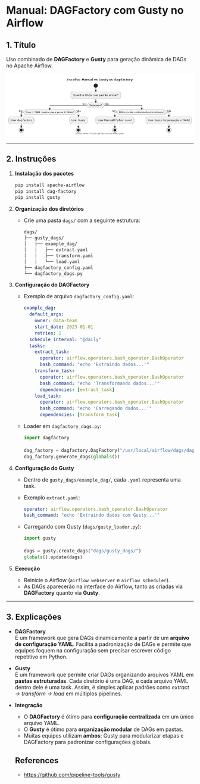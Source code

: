 # Manual: **DAGFactory com Gusty no Airflow**

## 1. Título
Uso combinado de **DAGFactory** e **Gusty** para geração dinâmica de DAGs no Apache Airflow.  

![](diagrams/comparison.png)

---

## 2. Instruções
1. **Instalação dos pacotes**
   ```bash
   pip install apache-airflow
   pip install dag-factory
   pip install gusty
   ```
2. **Organização dos diretórios**
   - Crie uma pasta `dags/` com a seguinte estrutura:
     ```
     dags/
     ├── gusty_dags/
     │   ├── example_dag/
     │   │   ├── extract.yaml
     │   │   ├── transform.yaml
     │   │   └── load.yaml
     ├── dagfactory_config.yaml
     └── dagfactory_dags.py
     ```

3. **Configuração do DAGFactory**
   - Exemplo de arquivo `dagfactory_config.yaml`:
     ```yaml
     example_dag:
       default_args:
         owner: data-team
         start_date: 2023-01-01
         retries: 1
       schedule_interval: "@daily"
       tasks:
         extract_task:
           operator: airflow.operators.bash_operator.BashOperator
           bash_command: "echo 'Extraindo dados...'"
         transform_task:
           operator: airflow.operators.bash_operator.BashOperator
           bash_command: "echo 'Transformando dados...'"
           dependencies: [extract_task]
         load_task:
           operator: airflow.operators.bash_operator.BashOperator
           bash_command: "echo 'Carregando dados...'"
           dependencies: [transform_task]
     ```

   - Loader em `dagfactory_dags.py`:
     ```python
     import dagfactory

     dag_factory = dagfactory.DagFactory("/usr/local/airflow/dags/dagfactory_config.yaml")
     dag_factory.generate_dags(globals())
     ```

4. **Configuração do Gusty**
   - Dentro de `gusty_dags/example_dag/`, cada `.yaml` representa uma task.
   - Exemplo `extract.yaml`:
     ```yaml
     operator: airflow.operators.bash_operator.BashOperator
     bash_command: "echo 'Extraindo dados com Gusty...'"
     ```

   - Carregando com Gusty (`dags/gusty_loader.py`):
     ```python
     import gusty

     dags = gusty.create_dags("dags/gusty_dags/")
     globals().update(dags)
     ```

5. **Execução**
   - Reinicie o Airflow (`airflow webserver` e `airflow scheduler`).
   - As DAGs aparecerão na interface do Airflow, tanto as criadas via **DAGFactory** quanto via **Gusty**.

---

## 3. Explicações
- **DAGFactory**  
  É um framework que gera DAGs dinamicamente a partir de um **arquivo de configuração YAML**. Facilita a padronização de DAGs e permite que equipes foquem na configuração sem precisar escrever código repetitivo em Python.  

- **Gusty**  
  É um framework que permite criar DAGs organizando arquivos YAML em **pastas estruturadas**. Cada diretório é uma DAG, e cada arquivo YAML dentro dele é uma task. Assim, é simples aplicar padrões como *extract → transform → load* em múltiplos pipelines.  

- **Integração**  
  - O **DAGFactory** é ótimo para **configuração centralizada** em um único arquivo YAML.  
  - O **Gusty** é ótimo para **organização modular** de DAGs em pastas.  
  - Muitas equipes utilizam **ambos**: Gusty para modularizar etapas e DAGFactory para padronizar configurações globais.  


  ## References

  - https://github.com/pipeline-tools/gusty